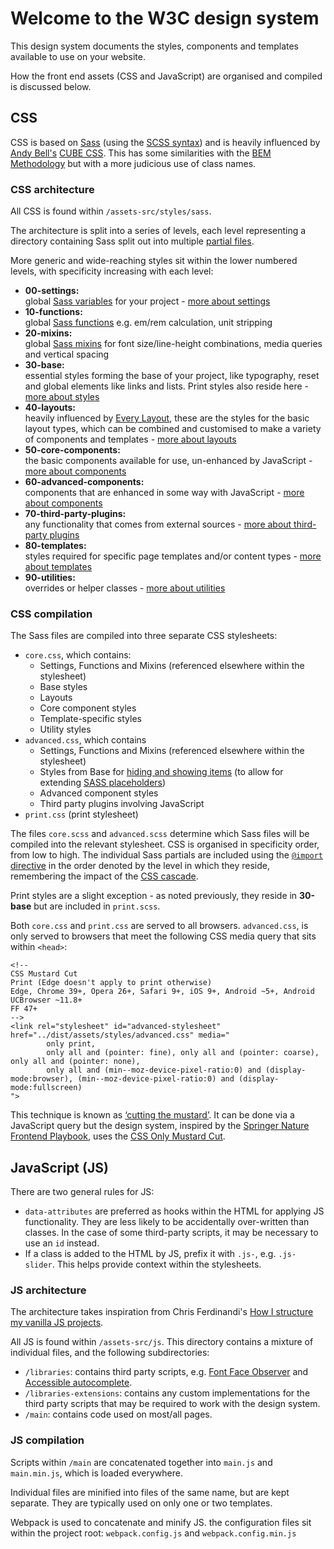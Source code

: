 # Welcome to the W3C design system

This design system documents the styles, components and templates available to use on your website.

How the front end assets (CSS and JavaScript) are organised and compiled is discussed below.

## CSS

CSS is based on [Sass](http://sass-lang.com/) (using the [SCSS syntax](https://sass-lang.com/documentation/syntax)) and is heavily influenced by [Andy Bell's](https://github.com/andy-piccalilli/) [CUBE CSS](https://cube.fyi/). This has some similarities with the [BEM Methodology](http://getbem.com/) but with a more judicious use of class names.

### CSS architecture

All CSS is found within `/assets-src/styles/sass`.

The architecture is split into a series of levels, each level representing a directory containing Sass split out into multiple [partial files](https://sass-lang.com/guide#topic-4).

More generic and wide-reaching styles sit within the lower numbered levels, with specificity increasing with each level:

- **00-settings:**<br> global [Sass variables](https://sass-lang.com/documentation/variables) for your project - [more about settings](settings/README.md)
- **10-functions:**<br> global [Sass functions](https://sass-lang.com/documentation/values/functions) e.g. em/rem calculation, unit stripping
- **20-mixins:**<br> global [Sass mixins](https://sass-lang.com/documentation/at-rules/mixin) for font size/line-height combinations, media queries and vertical spacing
- **30-base:**<br> essential styles forming the base of your project, like typography, reset and global elements like links and lists. Print styles also reside here - [more about styles](styles/README.md)
- **40-layouts:**<br> heavily influenced by [Every Layout](https://every-layout.dev/), these are the styles for the basic layout types, which can be combined and customised to make a variety of components and templates - [more about layouts](layouts/README.md)
- **50-core-components:**<br> the basic components available for use, un-enhanced by JavaScript - [more about components](components/README.md)
- **60-advanced-components:**<br> components that are enhanced in some way with JavaScript - [more about components](components/README.md)
- **70-third-party-plugins:**<br> any functionality that comes from external sources - [more about third-party plugins](third-party-plugins/README.md)
- **80-templates:**<br> styles required for specific page templates and/or content types - [more about templates](templates/README.md)
- **90-utilities:**<br> overrides or helper classes - [more about utilities](styles/utilities.md)

### CSS compilation

The Sass files are compiled into three separate CSS stylesheets:

- `core.css`, which contains:
    - Settings, Functions and Mixins (referenced elsewhere within the stylesheet)
    - Base styles
    - Layouts
    - Core component styles
    - Template-specific styles
    - Utility styles
- `advanced.css`, which contains
    - Settings, Functions and Mixins (referenced elsewhere within the stylesheet)
    - Styles from Base for [hiding and showing items](styles/how-to-hide-and-show-things.md) (to allow for extending [SASS placeholders](https://sass-lang.com/documentation/style-rules/placeholder-selectors))
    - Advanced component styles
    - Third party plugins involving JavaScript
- `print.css` (print stylesheet)

The files `core.scss` and `advanced.scss` determine which Sass files will be compiled into the relevant stylesheet. CSS is organised in specificity order, from low to high. The individual Sass partials are included using the [`@import` directive](https://sass-lang.com/documentation/at-rules/import#partials) in the order denoted by the level in which they reside, remembering the impact of the [CSS cascade](https://wattenberger.com/blog/css-cascade). 

Print styles are a slight exception - as noted previously, they reside in **30-base** but are included in `print.scss`.

Both `core.css` and `print.css` are served to all browsers. `advanced.css`, is only served to browsers that meet the following CSS media query that sits within `<head>`:

```
<!--
CSS Mustard Cut
Print (Edge doesn't apply to print otherwise)
Edge, Chrome 39+, Opera 26+, Safari 9+, iOS 9+, Android ~5+, Android UCBrowser ~11.8+
FF 47+
-->
<link rel="stylesheet" id="advanced-stylesheet" href="../dist/assets/styles/advanced.css" media="
        only print,
        only all and (pointer: fine), only all and (pointer: coarse), only all and (pointer: none),
        only all and (min--moz-device-pixel-ratio:0) and (display-mode:browser), (min--moz-device-pixel-ratio:0) and (display-mode:fullscreen)
">
```

This technique is known as [‘cutting the mustard’](https://www.zeldman.com/2015/09/01/youre-welcome-cutting-the-mustard-then-and-now/). It can be done via a JavaScript query but the design system, inspired by the [Springer Nature Frontend Playbook](https://github.com/springernature/frontend-playbook/blob/main/practices/graded-browser-support.md), uses the [CSS Only Mustard Cut](https://github.com/Fall-Back/CSS-Mustard-Cut).

## JavaScript (JS)

There are two general rules for JS:

- `data-attributes` are preferred as hooks within the HTML for applying JS functionality. They are less likely to be accidentally over-written than classes. In the case of some third-party scripts, it may be necessary to use an `id` instead.
- If a class is added to the HTML by JS, prefix it with `.js-`, e.g. `.js-slider`. This helps provide context within the stylesheets.

### JS architecture

The architecture takes inspiration from Chris Ferdinandi's [How I structure my vanilla JS projects](https://gomakethings.com/how-i-structure-my-vanilla-js-projects/).

All JS is found within `/assets-src/js`. This directory contains a mixture of individual files, and the following subdirectories:

- `/libraries`: contains third party scripts, e.g. [Font Face Observer](https://fontfaceobserver.com/) and [Accessible autocomplete](https://github.com/alphagov/accessible-autocomplete).
- `/libraries-extensions`: contains any custom implementations for the third party scripts that may be required to work with the design system.
- `/main`: contains code used on most/all pages.

### JS compilation

Scripts within `/main` are concatenated together into `main.js` and `main.min.js`, which is loaded everywhere.

Individual files are minified into files of the same name, but are kept separate. They are typically used on only one or two templates.

Webpack is used to concatenate and minify JS. the configuration files sit within the project root: `webpack.config.js` and `webpack.config.min.js`